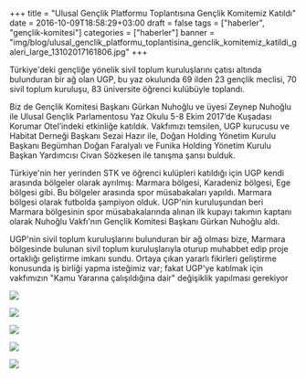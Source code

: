 +++
title = "Ulusal Gençlik Platformu Toplantısına Gençlik Komitemiz Katıldı"
date = 2016-10-09T18:58:29+03:00
draft = false
tags = ["haberler", "gençlik-komitesi"]
categories = ["haberler"]
banner = "img/blog/ulusal_genclik_platformu_toplantisina_genclik_komitemiz_katildi_galeri_large_13102017161806.jpg"
+++

Türkiye'deki gençliğe yönelik sivil toplum kuruluşlarını çatısı altında bulunduran bir ağ olan UGP, bu yaz okulunda 69 ilden 23 gençlik meclisi, 70 sivil toplum kuruluşu, 83 üniversite öğrenci kulübüyle toplandı. 

Biz de Gençlik Komitesi Başkanı Gürkan Nuhoğlu ve üyesi Zeynep Nuhoğlu ile Ulusal Gençlik Parlamentosu Yaz Okulu 5-8 Ekim 2017’de Kuşadası Korumar Otel’indeki etkinliğe katıldık. Vakfımızı temsilen, UGP kurucusu ve Habitat Derneği Başkanı Sezai Hazır ile, Doğan Holding Yönetim Kurulu Başkanı Begümhan Doğan Faralyalı ve Funika Holding Yönetim Kurulu Başkan Yardımcısı Civan Sözkesen ile tanışma şansı bulduk. 

Türkiye'nin her yerinden STK ve öğrenci kulüpleri katıldığı için UGP kendi arasında bölgeler olarak ayrılmış: Marmara bölgesi, Karadeniz bölgesi, Ege bölgesi gibi. Bu bölgeler arasında spor müsabakaları yapıldı. Marmara bölgesi olarak futbolda şampiyon olduk. UGP'nin kuruluşundan beri Marmara bölgesinin spor müsabakalarında alınan ilk kupayı takımın kaptanı olarak Nuhoğlu Vakfı'nın Gençlik Komitesi Başkanı Gürkan Nuhoğlu aldı. 

UGP'nin sivil toplum kuruluşlarını bulunduran bir ağ olması bize, Marmara bölgesinde bulunan sivil toplum kuruluşlarıyla oturup muhabbet edip proje ortaklığı geliştirme imkanı sundu. Ortaya çıkan yararlı fikirleri geliştirme konusunda iş birliği yapma isteğimiz var; fakat UGP'ye katılmak için vakfımızın "Kamu Yararına çalışıldığına dair" değişiklik yapılması gerekiyor

![](/img/blog/ulusal_genclik_platformu_toplantisina_genclik_komitemiz_katildi_galeri_large_13102017161815.jpg)

![](/img/blog/ulusal_genclik_platformu_toplantisina_genclik_komitemiz_katildi_galeri_large_13102017161806.jpg)

![](/img/blog/ulusal_genclik_platformu_toplantisina_genclik_komitemiz_katildi_galeri_large_13102017161757.jpg)

![](/img/blog/ulusal_genclik_platformu_toplantisina_genclik_komitemiz_katildi_galeri_large_13102017161743.jpg)


![](/img/blog/ulusal_genclik_platformu_toplantisina_genclik_komitemiz_katildi_galeri_large_13102017161733.jpg)
